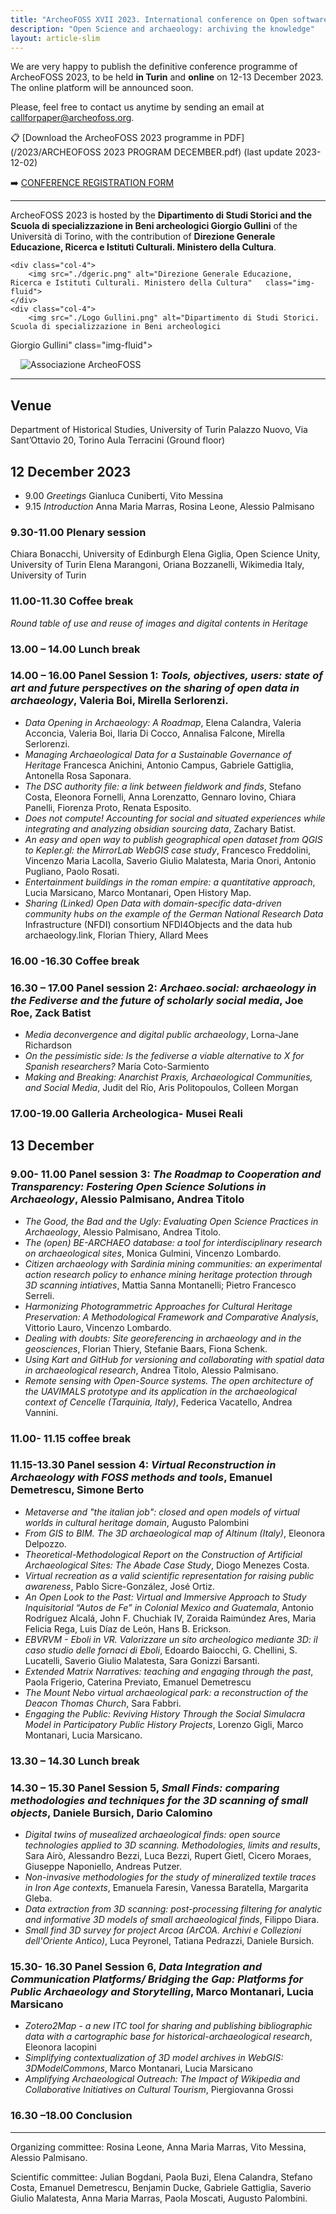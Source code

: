 ```yaml
---
title: "ArcheoFOSS XVII 2023. International conference on Open software, hardware, processes, data and formats in archaeological research."
description: "Open Science and archaeology: archiving the knowledge"
layout: article-slim
---
```



We are very happy to publish the definitive conference programme of ArcheoFOSS 2023, to be held **in Turin** and **online** on 12-13 December 2023. The online platform will be announced soon.

Please, feel free to contact us anytime by sending an email at [callforpaper@archeofoss.org](mailto:callforpaper@archeofoss.org).

📋 [Download the ArcheoFOSS 2023 programme in PDF](/2023/ARCHEOFOSS 2023 PROGRAM DECEMBER.pdf) (last update 2023-12-02)

➡️ [CONFERENCE REGISTRATION FORM](https://docs.google.com/forms/d/e/1FAIpQLSe-0vhHJEktW-RuDtHr6OiDLwftIixhfm_Yr6vcxOOHM7S6jw/viewform)

---

ArcheoFOSS 2023 is hosted by the **Dipartimento di Studi Storici and the Scuola di specializzazione in Beni archeologici
Giorgio Gullini** of the Università di Torino, with the contribution of **Direzione Generale Educazione, Ricerca e Istituti Culturali. Ministero della Cultura**.

<div class="row">

    <div class="col-4">
        <img src="./dgeric.png" alt="Direzione Generale Educazione, Ricerca e Istituti Culturali. Ministero della Cultura"   class="img-fluid">
    </div>
    <div class="col-4">
        <img src="./Logo Gullini.png" alt="Dipartimento di Studi Storici. Scuola di specializzazione in Beni archeologici
Giorgio Gullini"   class="img-fluid">
    </div>
    <div class="col-4">
        <img src="./unito.png" alt="" title="Università di Torino" class="img-fluid">
    </div>
    <div class="col-4">
        <img src="./logo-af-assoc.png" alt="Associazione ArcheoFOSS" class="img-fluid" style="margin: 0 1rem">
    </div>
</div>

---


## Venue

Department of Historical Studies, University of Turin
Palazzo Nuovo, Via Sant’Ottavio 20, Torino
Aula Terracini (Ground floor)


## 12 December 2023

- 9.00 _Greetings_ Gianluca Cuniberti, Vito Messina
- 9.15 _Introduction_ Anna Maria Marras, Rosina Leone, Alessio Palmisano 

### 9.30-11.00 Plenary session

Chiara Bonacchi, University of Edinburgh
Elena Giglia, Open Science Unity, University of Turin
Elena Marangoni, Oriana Bozzanelli, Wikimedia Italy, University of Turin

### 11.00-11.30 Coffee break

_Round table of use and reuse of images and digital contents in Heritage_

### 13.00 – 14.00 Lunch break 

### 14.00 – 16.00 Panel Session 1: _Tools, objectives, users: state of art and future perspectives on the sharing of open data in archaeology_, Valeria Boi, Mirella Serlorenzi. 

- _Data Opening in Archaeology: A Roadmap_, Elena Calandra, Valeria Acconcia, Valeria Boi, Ilaria Di Cocco, Annalisa Falcone, Mirella Serlorenzi. 
- _Managing Archaeological Data for a Sustainable Governance of Heritage_ Francesca Anichini, Antonio Campus, Gabriele Gattiglia, Antonella Rosa Saponara.
- _The DSC authority file: a link between fieldwork and finds_, Stefano Costa, Eleonora Fornelli, Anna Lorenzatto, Gennaro Iovino, Chiara Panelli, Fiorenza Proto, Renata Esposito.
- _Does not compute! Accounting for social and situated experiences while integrating and analyzing obsidian sourcing data_, Zachary Batist.
- _An easy and open way to publish geographical open dataset from QGIS to Kepler.gl: the MirrorLab WebGIS case study_, Francesco Freddolini, Vincenzo Maria Lacolla, Saverio Giulio Malatesta, Maria Onori, Antonio Pugliano, Paolo Rosati. 
- _Entertainment buildings in the roman empire: a quantitative approach_, Lucia Marsicano, Marco Montanari, Open History Map.
- _Sharing (Linked) Open Data with domain-specific data-driven community hubs on the example of the German National Research Data_ Infrastructure (NFDI) consortium NFDI4Objects and the data hub archaeology.link, Florian Thiery, Allard Mees

### 16.00 -16.30 Coffee break

### 16.30 – 17.00 Panel session 2:  _Archaeo.social: archaeology in the Fediverse and the future of scholarly social media_, Joe Roe, Zack Batist

- _Media deconvergence and digital public archaeology_, Lorna-Jane Richardson
- _On the pessimistic side: Is the fediverse a viable alternative to X for Spanish researchers?_ María Coto-Sarmiento
- _Making and Breaking: Anarchist Praxis, Archaeological Communities, and Social Media_, Judit del Río, Aris Politopoulos, Colleen Morgan

### 17.00-19.00 Galleria Archeologica- Musei Reali

## 13 December

### 9.00- 11.00 Panel session 3: _The Roadmap to Cooperation and Transparency: Fostering Open Science Solutions in Archaeology_, Alessio Palmisano, Andrea Titolo

- _The Good, the Bad and the Ugly: Evaluating Open Science Practices in Archaeology_, Alessio Palmisano, Andrea Titolo.
- _The (open) BE-ARCHAEO database: a tool for interdisciplinary research on archaeological sites_, Monica Gulmini, Vincenzo Lombardo.
- _Citizen archaeology with Sardinia mining communities: an experimental action research policy to enhance mining heritage protection through 3D scanning intiatives_, Mattia Sanna Montanelli; Pietro Francesco Serreli.
- _Harmonizing Photogrammetric Approaches for Cultural Heritage Preservation: A Methodological Framework and Comparative Analysis_, Vittorio Lauro, Vincenzo Lombardo.
- _Dealing with doubts: Site georeferencing in archaeology and in the geosciences_, Florian Thiery, Stefanie Baars, Fiona Schenk.
- _Using Kart and GitHub for versioning and collaborating with spatial data in archaeological research_, Andrea Titolo, Alessio Palmisano.
- _Remote sensing with Open-Source systems. The open architecture of the UAVIMALS prototype and its application in the archaeological context of Cencelle (Tarquinia, Italy)_, Federica Vacatello, Andrea Vannini.

### 11.00- 11.15 coffee break

### 11.15-13.30 Panel session 4: _Virtual Reconstruction in Archaeology with FOSS methods and tools_, Emanuel Demetrescu, Simone Berto

- _Metaverse and "the italian job": closed and open models of virtual worlds in cultural heritage domain_, Augusto Palombini
- _From GIS to BIM. The 3D archaeological map of Altinum (Italy)_, Eleonora Delpozzo.
- _Theoretical-Methodological Report on the Construction of Artificial Archaeological Sites: The Abade Case Study_, Diogo Menezes Costa.
- _Virtual recreation as a valid scientific representation for raising public awareness_, Pablo Sicre-González, José Ortiz.
- _An Open Look to the Past: Virtual and Immersive Approach to Study Inquisitorial “Autos de Fe” in Colonial Mexico and Guatemala_, Antonio Rodríguez Alcalá, John F. Chuchiak IV, Zoraida Raimúndez Ares, Maria Felicia Rega, Luis Díaz de León, Hans B. Erickson.
- _EBVRVM - Eboli in VR. Valorizzare un sito archeologico mediante 3D: il caso studio delle fornaci di Eboli_, Edoardo Baiocchi, G. Chellini, S. Lucatelli, Saverio Giulio Malatesta, Sara Gonizzi Barsanti.
- _Extended Matrix Narratives: teaching and engaging through the past_, Paola Frigerio, Caterina Previato, Emanuel Demetrescu
- _The Mount Nebo virtual archaeological park: a reconstruction of the Deacon Thomas Church_, Sara Fabbri. 
- _Engaging the Public: Reviving History Through the Social Simulacra Model in Participatory Public History Projects_, Lorenzo Gigli, Marco Montanari, Lucia Marsicano.

### 13.30 – 14.30 Lunch break 

### 14.30 – 15.30 Panel Session 5, _Small Finds: comparing methodologies and techniques for the 3D scanning of small objects_, Daniele Bursich, Dario Calomino

- _Digital twins of musealized archaeological finds: open source technologies applied to 3D scanning. Methodologies, limits and results_, Sara Airò, Alessandro Bezzi, Luca Bezzi, Rupert Gietl, Cicero Moraes, Giuseppe Naponiello, Andreas Putzer.
- _Non-invasive methodologies for the study of mineralized textile traces in Iron Age contexts_, Emanuela Faresin, Vanessa Baratella, Margarita Gleba.
- _Data extraction from 3D scanning: post-processing filtering for analytic and informative 3D models of small archaeological finds_, Filippo Diara.
- _Small find 3D survey for project Arcoa (ArCOA. Archivi e Collezioni dell'Oriente Antico)_, Luca Peyronel, Tatiana Pedrazzi, Daniele Bursich.

### 15.30- 16.30 Panel Session 6, _Data Integration and Communication Platforms/ Bridging the Gap: Platforms for Public Archaeology and Storytelling_, Marco Montanari, Lucia Marsicano

- _Zotero2Map - a new ITC tool for sharing and publishing bibliographic data with a cartographic base for historical-archaeological research_, Eleonora Iacopini
- _Simplifying contextualization of 3D model archives in WebGIS: 3DModelCommons_, Marco Montanari, Lucia Marsicano
- _Amplifying Archaeological Outreach: The Impact of Wikipedia and Collaborative Initiatives on Cultural Tourism_, Piergiovanna Grossi

### 16.30 –18.00 Conclusion


---


Organizing committee: Rosina Leone, Anna Maria Marras, Vito Messina, Alessio Palmisano.

Scientific committee: Julian Bogdani, Paola Buzi, Elena Calandra, Stefano Costa, Emanuel Demetrescu, Benjamin Ducke, Gabriele Gattiglia, Saverio Giulio Malatesta, Anna Maria Marras, Paola Moscati, Augusto Palombini.
